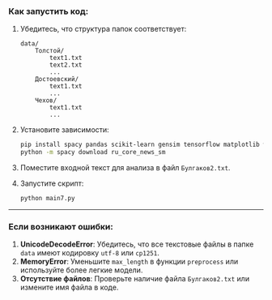 ### Как запустить код:
1. Убедитесь, что структура папок соответствует:
   ```
   data/
       Толстой/
           text1.txt
           text2.txt
           ...
       Достоевский/
           text1.txt
           ...
       Чехов/
           text1.txt
           ...
   ```

2. Установите зависимости:
   ```bash
   pip install spacy pandas scikit-learn gensim tensorflow matplotlib wordcloud
   python -m spacy download ru_core_news_sm
   ```

3. Поместите входной текст для анализа в файл `Булгаков2.txt`.

4. Запустите скрипт:
   ```bash
   python main7.py
   ```

---

### Если возникают ошибки:
1. **UnicodeDecodeError**: Убедитесь, что все текстовые файлы в папке `data` имеют кодировку `utf-8` или `cp1251`.
2. **MemoryError**: Уменьшите `max_length` в функции `preprocess` или используйте более легкие модели.
3. **Отсутствие файлов**: Проверьте наличие файла `Булгаков2.txt` или измените имя файла в коде.